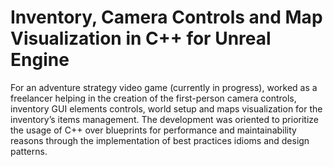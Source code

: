# Inventory, Camera Controls and Map Visualization in C++ for Unreal Engine

For an adventure strategy video game (currently in progress), worked as a freelancer helping in the creation of the first-person camera controls, inventory GUI elements controls, world setup and maps visualization for the inventory’s items management. The development was oriented to prioritize the usage of C++ over blueprints for performance and maintainability reasons through the implementation of best practices idioms and design patterns.   
